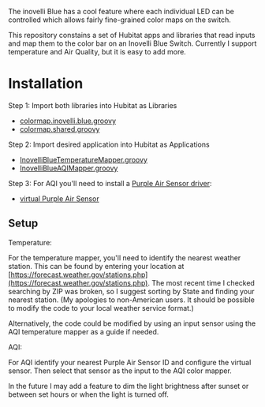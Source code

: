 The inovelli Blue has a cool feature where each individual LED can be controlled which allows fairly fine-grained color maps on the switch. 

This repository constains a set of Hubitat apps and libraries that read inputs and map them to the color bar on an Inovelli Blue Switch.  Currently I support temperature and Air Quality, but it is easy to add more.

Installation
============

Step 1: Import both libraries into Hubitat as Libraries

 * [colormap.inovelli.blue.groovy](colormap.inovelli.blue.groovy)
 * [colormap.shared.groovy](colormap.shared.groovy)

Step 2: Import desired application into Hubitat as Applications

 * [InovelliBlueTemperatureMapper.groovy](InovelliBlueTemperatureMapper.groovy)
 * [InovelliBlueAQIMapper.groovy](InovelliBlueAQIMapper.groovy)

Step 3: For AQI you'll need to install a [Purple Air Sensor driver](https://github.com/pfmiller0/Hubitat/blob/main/PurpleAir%20AQI%20Virtual%20Sensor.groovy):

 * [virtual Purple Air Sensor](https://raw.githubusercontent.com/pfmiller0/Hubitat/main/PurpleAir%20AQI%20Virtual%20Sensor.groovy)

Setup
-----

Temperature:

 For the temperature mapper, you'll need to identify the nearest weather station.  This can be found by entering your location at [https://forecast.weather.gov/stations.php](https://forecast.weather.gov/stations.php).  The most recent time I checked searching by ZIP was broken, so I suggest sorting by State and finding your nearest station.  (My apologies to non-American users.  It should be possible to modify the code to your local weather service format.)

 Alternatively, the code could be modified by using an input sensor using the AQI temperature mapper as a guide if needed.

AQI:

For AQI identify your nearest Purple Air Sensor ID and configure the virtual sensor.  Then select that sensor as the input to the AQI color mapper.

In the future I may add a feature to dim the light brightness after sunset or between set hours or when the light is turned off.